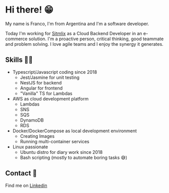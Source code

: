 # Hi there! 😁

My name is Franco, I'm from Argentina and I'm a software developer.

Today I'm working for [Sitmlix](https://simtlix.com/) as a Cloud Backend Developer in an e-commerce solution. I'm a proactive person, critical thinking, good teammate and problem solving. I love agile teams and I enjoy the synergy it generates.

## **Skills** 💪🏻

- Typescript/Javascript coding since 2018
    - Jest/Jasmine for unit testing
    - NestJS for backend
    - Angular for frontend
    - "Vanilla" TS for Lambdas
- AWS as cloud development platform
    - Lambdas
    - SNS
    - SQS
    - DynamoDB
    - RDS
- Docker/DockerCompose  as local development environment
    - Creating Images
    - Running multi-container services
- Linux passionate
    - Ubuntu distro for diary work since 2018
    - Bash scripting (mostly to automate boring tasks 😅)
    

## **Contact** 📘

Find me on [Linkedin](https://www.linkedin.com/in/franco-antonio-gallo/)

